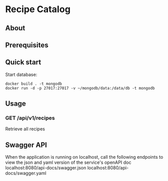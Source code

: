 # Recipe Catalog

## About

## Prerequisites

## Quick start

Start database:

```
docker build . -t mongodb
docker run -d -p 27017:27017 -v ~/mongodb/data:/data/db -t mongodb
```

## Usage

### GET /api/v1/recipes
Retrieve all recipes

## Swagger API 
When the application is running on localhost, call the following endpoints to view the json and yaml version of the service's openAPI doc 
localhost:8080/api-docs/swagger.json
localhost:8080/api-docs/swagger.yaml
